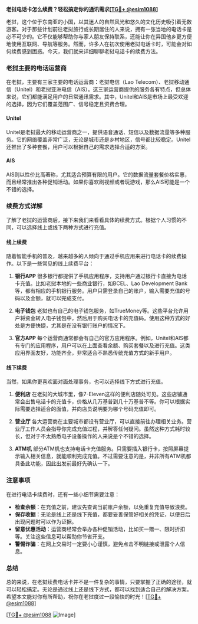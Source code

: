 **老挝电话卡怎么续费？轻松搞定你的通讯需求[[TG💪+ @esim1088](https://t.me/s/esim1088)]**

老挝，这个位于东南亚的小国，以其迷人的自然风光和悠久的文化历史吸引着无数游客。对于那些计划前往老挝旅行或长期居住的人来说，拥有一张当地的电话卡是必不可少的。它不仅能够帮助你与家人朋友保持联系，还能让你在异国他乡更方便地使用互联网、导航等服务。然而，许多人在初次使用老挝电话卡时，可能会对如何续费感到困惑。今天，我们就来详细聊聊老挝电话卡的续费方法。

### 老挝主要的电话运营商

在老挝，主要有三家主要的电话运营商：老挝电信（Lao Telecom）、老挝移动通信（Unitel）和老挝亚洲电信（AIS）。这三家运营商提供的服务各有特点，但总体来说，它们都能满足用户的日常通讯需求。其中，Unitel和AIS是市场上最受欢迎的选择，因为它们覆盖范围广、信号稳定且资费合理。

#### Unitel
Unitel是老挝最大的移动运营商之一，提供语音通话、短信以及数据流量等多种服务。它的网络覆盖非常广泛，无论是城市还是乡村地区，信号都比较稳定。Unitel还推出了多种套餐，用户可以根据自己的需求选择合适的方案。

#### AIS
AIS则以性价比高著称，尤其适合预算有限的用户。它的数据流量套餐价格实惠，而且经常推出各种促销活动。如果你喜欢刷视频或者玩游戏，那么AIS可能是一个不错的选择。

### 续费方式详解

了解了老挝的运营商后，接下来我们来看看具体的续费方式。根据个人习惯的不同，可以选择线上或线下两种方式进行充值。

#### 线上续费
随着智能手机的普及，越来越多的人倾向于通过手机应用来进行电话卡的续费操作。以下是一些常见的线上续费平台：

1. **银行APP**
   很多银行都提供了手机应用程序，支持用户通过银行卡直接为电话卡充值。比如老挝本地的一些商业银行，如BCEL、Lao Development Bank等，都有相应的手机银行服务。用户只需登录自己的账户，输入需要充值的号码以及金额，就可以完成支付。

2. **电子钱包**
   老挝也有自己的电子钱包服务，如TrueMoney等。这些平台允许用户将资金转入电子钱包中，然后用于购买电话卡的充值码。使用这种方式的好处是方便快捷，尤其是在没有银行账户的情况下。

3. **官方APP**
   每个运营商通常都会有自己的官方应用程序。例如，Unitel和AIS都有专门的应用程序，用户可以在上面查看余额、购买套餐以及进行充值。这类应用界面友好，功能齐全，非常适合不熟悉传统充值方式的新手用户。

#### 线下续费
当然，如果你更喜欢面对面处理事务，也可以选择线下方式进行充值。

1. **便利店**
   在老挝的大城市里，像7-Eleven这样的便利店随处可见。这些店铺通常会出售电话卡的充值卡，价格从几万基普到几十万基普不等。你可以根据实际需要选择适合的面值，并向店员说明要为哪个号码充值即可。

2. **营业厅**
   各大运营商在主要城市都设有营业厅，可以直接前往办理相关业务。营业厅工作人员会指导你完成充值过程，并解答任何疑问。虽然这种方式耗时较长，但对于不太熟悉电子设备操作的人来说是个不错的选择。

3. **ATM机**
   部分ATM机也支持电话卡充值服务。只需要插入银行卡，按照屏幕提示输入相关信息，就能顺利完成充值。不过需要注意的是，并非所有ATM机都具备此功能，因此出发前最好先确认一下。

### 注意事项

在进行电话卡续费时，还有一些小细节需要注意：

- **检查余额**：在充值之前，建议先查询当前账户余额，以免重复充值导致浪费。
- **保存收据**：无论是线上还是线下充值，都要妥善保管好相关的凭证，以便日后出现问题时可以作为证据。
- **留意优惠活动**：运营商经常会举办各种促销活动，比如买一赠一、限时折扣等。关注这些信息可以帮助你节省开支。
- **警惕诈骗**：在网上交易时一定要小心谨慎，避免点击不明链接或泄露个人信息。

### 总结

总的来说，在老挝续费电话卡并不是一件复杂的事情，只要掌握了正确的途径，就可以轻松搞定。无论是通过线上还是线下方式，都可以找到适合自己的解决方案。希望本文能对你有所帮助，祝你在老挝度过一段愉快的时光！[[TG💪+ @esim1088](https://t.me/s/esim1088)]

[[TG💪+ @esim1088](https://t.me/s/esim1088) ![Image](https://i.postimg.cc/4NQfJmqS/Snipaste-2025-05-13-00-14-12.png)]